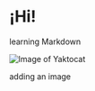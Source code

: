 # ¡Hi!
learning Markdown


![Image of Yaktocat](https://octodex.github.com/images/yaktocat.png)

adding an image
